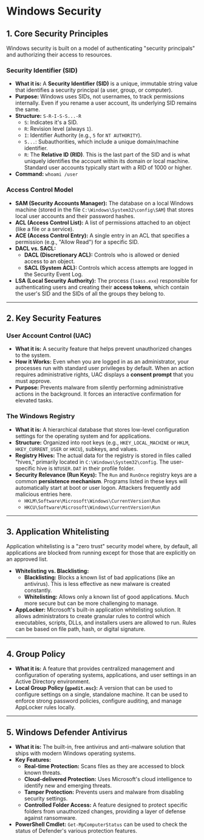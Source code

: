 # Windows Security


## 1. Core Security Principles

Windows security is built on a model of authenticating "security principals" and authorizing their access to resources.

### Security Identifier (SID)
*   **What it is:** A **Security Identifier (SID)** is a unique, immutable string value that identifies a security principal (a user, group, or computer).
*   **Purpose:** Windows uses SIDs, not usernames, to track permissions internally. Even if you rename a user account, its underlying SID remains the same.
*   **Structure:** `S-R-I-S-S...-R`
    *   `S`: Indicates it's a SID.
    *   `R`: Revision level (always `1`).
    *   `I`: Identifier Authority (e.g., `5` for `NT AUTHORITY`).
    *   `S...`: Subauthorities, which include a unique domain/machine identifier.
    *   `R`: The **Relative ID (RID)**. This is the last part of the SID and is what uniquely identifies the account within its domain or local machine. Standard user accounts typically start with a RID of 1000 or higher.
*   **Command:** `whoami /user`

### Access Control Model
*   **SAM (Security Accounts Manager):** The database on a local Windows machine (stored in the file `C:\Windows\System32\config\SAM`) that stores local user accounts and their password hashes.
*   **ACL (Access Control List):** A list of permissions attached to an object (like a file or a service).
*   **ACE (Access Control Entry):** A single entry in an ACL that specifies a permission (e.g., "Allow Read") for a specific SID.
*   **DACL vs. SACL:**
    *   **DACL (Discretionary ACL):** Controls who is allowed or denied access to an object.
    *   **SACL (System ACL):** Controls which access attempts are logged in the Security Event Log.
*   **LSA (Local Security Authority):** The process (`lsass.exe`) responsible for authenticating users and creating their **access tokens**, which contain the user's SID and the SIDs of all the groups they belong to.

---

## 2. Key Security Features

### User Account Control (UAC)
*   **What it is:** A security feature that helps prevent unauthorized changes to the system.
*   **How it Works:** Even when you are logged in as an administrator, your processes run with standard user privileges by default. When an action requires administrative rights, UAC displays a **consent prompt** that you must approve.
*   **Purpose:** Prevents malware from silently performing administrative actions in the background. It forces an interactive confirmation for elevated tasks.

### The Windows Registry
*   **What it is:** A hierarchical database that stores low-level configuration settings for the operating system and for applications.
*   **Structure:** Organized into root keys (e.g., `HKEY_LOCAL_MACHINE` or `HKLM`, `HKEY_CURRENT_USER` or `HKCU`), subkeys, and values.
*   **Registry Hives:** The actual data for the registry is stored in files called "hives," primarily located in `C:\Windows\System32\config`. The user-specific hive is `NTUSER.DAT` in their profile folder.
*   **Security Relevance (Run Keys):** The `Run` and `RunOnce` registry keys are a common **persistence mechanism**. Programs listed in these keys will automatically start at boot or user logon. Attackers frequently add malicious entries here.
    *   `HKLM\Software\Microsoft\Windows\CurrentVersion\Run`
    *   `HKCU\Software\Microsoft\Windows\CurrentVersion\Run`

---

## 3. Application Whitelisting

Application whitelisting is a "zero trust" security model where, by default, all applications are blocked from running except for those that are explicitly on an approved list.

*   **Whitelisting vs. Blacklisting:**
    *   **Blacklisting:** Blocks a known list of bad applications (like an antivirus). This is less effective as new malware is created constantly.
    *   **Whitelisting:** Allows only a known list of good applications. Much more secure but can be more challenging to manage.
*   **AppLocker:** Microsoft's built-in application whitelisting solution. It allows administrators to create granular rules to control which executables, scripts, DLLs, and installers users are allowed to run. Rules can be based on file path, hash, or digital signature.

---

## 4. Group Policy
*   **What it is:** A feature that provides centralized management and configuration of operating systems, applications, and user settings in an Active Directory environment.
*   **Local Group Policy (`gpedit.msc`):** A version that can be used to configure settings on a single, standalone machine. It can be used to enforce strong password policies, configure auditing, and manage AppLocker rules locally.

---

## 5. Windows Defender Antivirus
*   **What it is:** The built-in, free antivirus and anti-malware solution that ships with modern Windows operating systems.
*   **Key Features:**
    *   **Real-time Protection:** Scans files as they are accessed to block known threats.
    *   **Cloud-delivered Protection:** Uses Microsoft's cloud intelligence to identify new and emerging threats.
    *   **Tamper Protection:** Prevents users and malware from disabling security settings.
    *   **Controlled Folder Access:** A feature designed to protect specific folders from unauthorized changes, providing a layer of defense against ransomware.
*   **PowerShell Cmdlet:** `Get-MpComputerStatus` can be used to check the status of Defender's various protection features.
